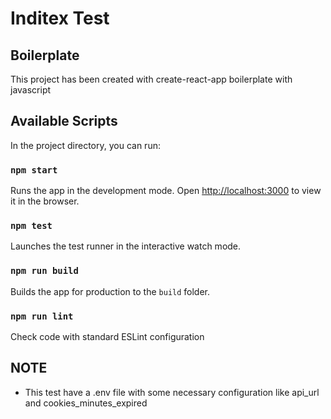 # Inditex Test


## Boilerplate

This project has been created with create-react-app boilerplate with javascript

## Available Scripts

In the project directory, you can run:

### `npm start`

Runs the app in the development mode.
Open [http://localhost:3000](http://localhost:3000) to view it in the browser.

### `npm test`

Launches the test runner in the interactive watch mode.

### `npm run build`

Builds the app for production to the `build` folder.

### `npm run lint`

Check code with standard ESLint configuration


## NOTE
- This test have a .env file with some necessary configuration like api_url and cookies_minutes_expired